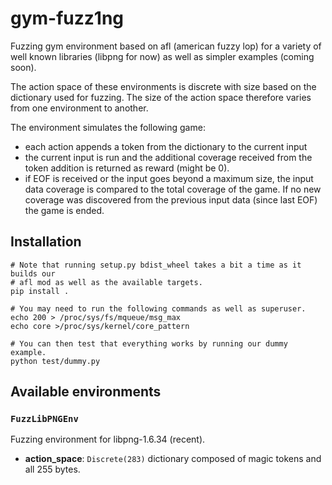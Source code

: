 # gym-fuzz1ng

Fuzzing gym environment based on afl (american fuzzy lop) for a variety of well
known libraries (libpng for now) as well as simpler examples (coming soon).

The action space of these environments is discrete with size based on the
dictionary used for fuzzing. The size of the action space therefore varies from
one environment to another.

The environment simulates the following game:

- each action appends a token from the dictionary to the current input
- the current input is run and the additional coverage received from the token
  addition is returned as reward (might be 0).
- if EOF is received or the input goes beyond a maximum size, the input data
  coverage is compared to the total coverage of the game. If no new coverage
  was discovered from the previous input data (since last EOF) the game is
  ended.

## Installation

```
# Note that running setup.py bdist_wheel takes a bit a time as it builds our
# afl mod as well as the available targets.
pip install .

# You may need to run the following commands as well as superuser.
echo 200 > /proc/sys/fs/mqueue/msg_max
echo core >/proc/sys/kernel/core_pattern

# You can then test that everything works by running our dummy example.
python test/dummy.py
```

## Available environments

### `FuzzLibPNGEnv`

Fuzzing environment for libpng-1.6.34 (recent).

- **action_space**: `Discrete(283)` dictionary composed of magic tokens and
  all 255 bytes.
